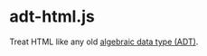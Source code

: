 # adt-html.js

Treat HTML like any old [algebraic data type (ADT)](http://en.wikipedia.org/wiki/Algebraic_data_type).
